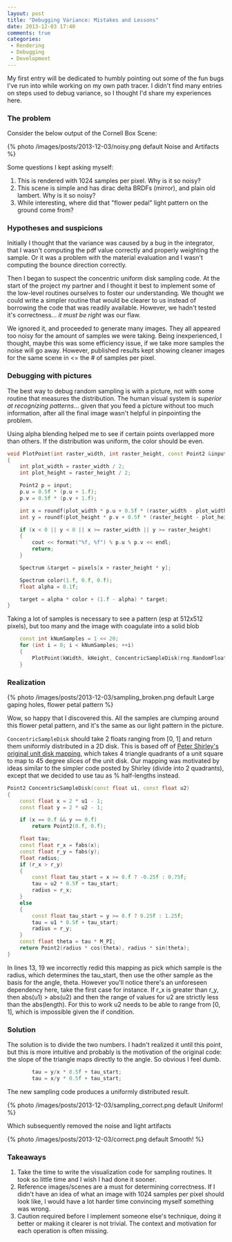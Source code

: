 ```yaml
---
layout: post
title: "Debugging Variance: Mistakes and Lessons"
date: 2013-12-03 17:40
comments: true
categories: 
 - Rendering
 - Debugging
 - Development
---
```


My first entry will be dedicated to humbly pointing out some of the fun bugs I've run into while working on my own path tracer. I didn't find many entries on steps used to debug variance, so I thought I'd share my experiences here.

### The problem

Consider the below output of the Cornell Box Scene:

{% photo /images/posts/2013-12-03/noisy.png default Noise and Artifacts %}

Some questions I kept asking myself:

1. This is rendered with 1024 samples per pixel. Why is it so noisy?
1. This scene is simple and has dirac delta BRDFs (mirror), and plain old lambert. Why is it so noisy?
1. While interesting, where did that "flower pedal" light pattern on the ground come from?

### Hypotheses and suspicions

Initially I thought that the variance was caused by a bug in the integrator,
that I wasn't computing the pdf value correctly and properly weighting the
sample. Or it was a problem with the material evaluation and I wasn't computing
the bounce direction correctly. 

Then I began to suspect the concentric uniform disk sampling code. At the start
of the project my partner and I thought it best to implement some of the
low-level routines ourselves to foster our understanding. We thought we could
write a simpler routine that would be clearer to us instead of borrowing the
code that was readily available. However, we hadn't tested it's correctness...
*it must be right* was our flaw.

We ignored it, and proceeded to generate many images. They all appeared too
noisy for the amount of samples we were taking. Being inexperienced, I thought,
maybe this was some efficiency issue, if we take more samples the noise will go
away.  However, published results kept showing cleaner images for the same
scene in <= the # of samples per pixel. 

### Debugging with pictures

The best way to debug random sampling is with a picture, not with some routine that
measures the distribution. The human visual system is *superior at recognizing patterns*... given that you
feed a picture without too much information, after all the final image wasn't
helpful in pinpointing the problem.

Using alpha blending helped me to see if certain points overlapped more than
others. If the distribution was uniform, the color should be even.

``` c++ Plot the points with 10% alpha blending
void PlotPoint(int raster_width, int raster_height, const Point2 &input, vector<Spectrum> &pixels)
{
    int plot_width = raster_width / 2;
    int plot_height = raster_height / 2;

    Point2 p = input;
    p.u = 0.5f * (p.u + 1.f);
    p.v = 0.5f * (p.v + 1.f);

    int x = roundf(plot_width * p.u + 0.5f * (raster_width - plot_width));
    int y = roundf(plot_height * p.v + 0.5f * (raster_height - plot_height));

    if (x < 0 || y < 0 || x >= raster_width || y >= raster_height)
    {
        cout << format("%f, %f") % p.u % p.v << endl;
        return;
    }

    Spectrum &target = pixels[x + raster_height * y];

    Spectrum color(1.f, 0.f, 0.f);
    float alpha = 0.1f;

    target = alpha * color + (1.f - alpha) * target;
}
```

Taking a lot of samples is necessary to see a pattern (esp at 512x512 pixels), but too many and the image with coagulate into a solid blob

``` c++ Take 1M samples
    const int kNumSamples = 1 << 20;
    for (int i = 0; i < kNumSamples; ++i)
    {
        PlotPoint(kWidth, kHeight, ConcentricSampleDisk(rng.RandomFloat(), rng.RandomFloat()), pixels);
    }
```

### Realization

{% photo /images/posts/2013-12-03/sampling_broken.png default Large gaping holes, flower petal pattern %}

Wow, so happy that I discovered this. All the samples are clumping around this flower petal pattern, and it's the same as our light pattern in the picture.

`ConcentricSampleDisk` should take 2 floats ranging from [0, 1] and return them uniformly distributed in a 2D disk. This is based off of [Peter Shirley's original unit disk mapping](http://psgraphics.blogspot.com/2011/01/improved-code-for-concentric-map.html), which takes 4 triangle quadrants of a unit square to map to 45 degree slices of the unit disk. Our mapping was motivated by ideas similar to the simpler code posted by Shirley (divide into 2 quadrants), except that we decided to use tau as % half-lengths instead.

``` c++ Incorrect sampling
Point2 ConcentricSampleDisk(const float u1, const float u2)
{
    const float x = 2 * u1 - 1;
    const float y = 2 * u2 - 1;

    if (x == 0.f && y == 0.f)
        return Point2(0.f, 0.f);

    float tau;
    const float r_x = fabs(x);
    const float r_y = fabs(y);
    float radius;
    if (r_x > r_y)
    {
        const float tau_start = x >= 0.f ? -0.25f : 0.75f;
        tau = u2 * 0.5f + tau_start;
        radius = r_x;
    }
    else
    {
        const float tau_start = y >= 0.f ? 0.25f : 1.25f;
        tau = u1 * 0.5f + tau_start;
        radius = r_y;
    }
    const float theta = tau * M_PI;
    return Point2(radius * cos(theta), radius * sin(theta);
}
```

In lines 13, 19 we incorrectly redid this mapping as pick which sample is the
radius, which determines the tau_start, then use the other sample as the basis for the angle, theta.
However you'll notice there's an unforeseen dependency here, take the first
case for instance. If r_x is greater than r_y, then abs(u1) > abs(u2) and then
the range of values for u2 are strictly less than the abs(length). For this to work
u2 needs to be able to range from [0, 1], which is impossible given the if
condition.

### Solution

The solution is to divide the two numbers. I hadn't realized it until this point, but this is more intuitive and probably is the motivation of the original code: the slope of the triangle maps directly to the angle. So obvious I feel dumb.

``` c++ Fixed code 
        tau = y/x * 0.5f + tau_start;
        tau = x/y * 0.5f + tau_start;
```

The new sampling code produces a uniformly distributed result.

{% photo /images/posts/2013-12-03/sampling_correct.png default Uniform! %}

Which subsequently removed the noise and light artifacts

{% photo /images/posts/2013-12-03/correct.png default Smooth! %}

### Takeaways

1. Take the time to write the visualization code for sampling routines. It took so little time and I wish I had done it sooner.
1. Reference images/scenes are a must for determining correctness. If I didn't have an idea of what an image with 1024 samples per pixel should look like, I would have a lot harder time convincing myself something was wrong.
1. Caution required before I implement someone else's technique, doing it better or making it clearer is not trivial. The context and motivation for each operation is often missing.
